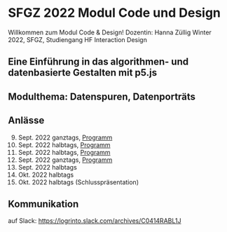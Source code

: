 # SFGZ 2022 Modul Code und Design
Willkommen zum Modul Code & Design! 
Dozentin: Hanna Züllig
Winter 2022, SFGZ, Studiengang HF Interaction Design

## Eine Einführung in das algorithmen- und datenbasierte Gestalten mit p5.js
## Modulthema: Datenspuren, Datenporträts

## Anlässe 
09. Sept. 2022 ganztags, <a href="https://github.com/hzuellig/sfgz-designandcode/blob/main/09092022/tagesprogramm.md">Programm</a>
16. Sept. 2022 halbtags, <a href="https://github.com/hzuellig/sfgz-designandcode/blob/main/16092022/tagesprogramm.md">Programm</a>
17. Sept. 2022 halbtags, <a href="https://github.com/hzuellig/sfgz-designandcode/blob/main/24092022/tagesprogramm.md">Programm</a>
24. Sept. 2022 ganztags, <a href="https://github.com/hzuellig/sfgz-designandcode/blob/main/24092022/tagesprogramm.md">Programm</a>
30. Sept. 2022 halbtags
07. Okt. 2022 halbtags
08. Okt. 2022 halbtags (Schlusspräsentation)

## Kommunikation
auf Slack: https://logrinto.slack.com/archives/C0414RABL1J





